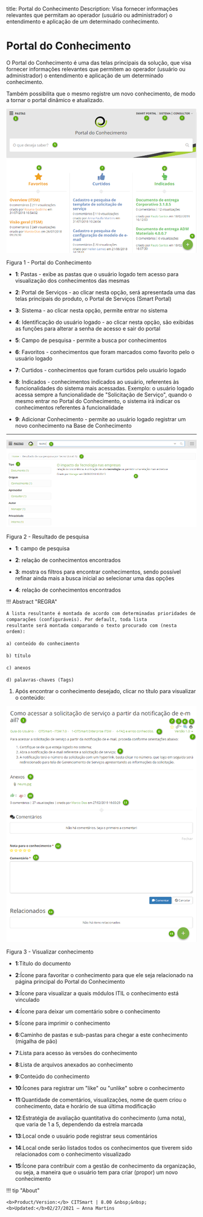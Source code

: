 title: Portal do Conhecimento
Description: Visa fornecer informações relevantes que permitam ao operador (usuário ou administrador) o entendimento e aplicação de um determinado conhecimento.
# Portal do Conhecimento


O Portal do Conhecimento é uma das telas principais da solução, que visa
fornecer informações relevantes que permitem ao operador (usuário ou
administrador) o entendimento e aplicação de um determinado conhecimento.

Também possibilita que o mesmo registre um novo conhecimento, de modo a tornar o
portal dinâmico e atualizado.

![Portal](images/figure1-portal.png)

   Figura 1 - Portal do Conhecimento
   
- **1**: Pastas - exibe as pastas que o usuário logado tem acesso para
visualização dos conhecimentos das mesmas

- **2**: Portal de Serviços - ao clicar nesta opção, será apresentada uma das
telas principais do produto, o Portal de Serviços (Smart Portal)

- **3**: Sistema - ao clicar nesta opção, permite entrar no sistema

- **4**: Identificação do usuário logado - ao clicar nesta opção, são exibidas
as funções para alterar a senha de acesso e sair do portal

- **5**: Campo de pesquisa - permite a busca por conhecimentos

- **6**: Favoritos - conhecimentos que foram marcados como favorito pelo o
usuário logado

- **7**: Curtidos - conhecimentos que foram curtidos pelo usuário logado

- **8**: Indicados - conhecimentos indicados ao usuário, referentes às
funcionalidades do sistema mais acessadas. Exemplo: o usuário logado acessa
sempre a funcionalidade de "Solicitação de Serviço", quando o mesmo entrar no
Portal do Conhecimento, o sistema irá indicar os conhecimentos referentes à
funcionalidade

- **9**: Adicionar Conhecimento - permite ao usuário logado registrar um novo
conhecimento na Base de Conhecimento

------------------------------------------------------------------------------------

![Pesquisa](images/figure2-portal.png)

   Figura 2 - Resultado de pesquisa

 - **1**: campo de pesquisa
 
 - **2**: relação de conhecimentos encontrados
  
 - **3**: mostra os filtros para encontrar conhecimentos, sendo possível refinar ainda mais a busca inicial ao selecionar uma das opções
 
 - **4**: relação de conhecimentos encontrados
 
!!! Abstract "REGRA"

    A lista resultante é montada de acordo com determinadas prioridades de comparações (configuráveis). Por default, toda lista             resultante será montada comparando o texto procurado com (nesta ordem): 
    
    a) conteúdo do conhecimento
    
    b) título
    
    c) anexos
    
    d) palavras-chaves (Tags)
    
    
1.  Após encontrar o conhecimento desejado, clicar no título para visualizar o
    conteúdo:

 ![Visualizar](images/figure3-portal.png)

   Figura 3 - Visualizar conhecimento 

- **1**:Título do documento

- **2**:Ícone para favoritar o conhecimento para que ele seja relacionado na página principal do Portal do Conhecimento

- **3**:Ícone para visualizar a quais módulos ITIL o conhecimento está vinculado

- **4**:Ícone para deixar um comentário sobre o conhecimento

- **5**:Ícone para imprimir o conhecimento

- **6**:Caminho de pastas e sub-pastas para chegar a este conhecimento (migalha de pão)

- **7**:Lista para acesso às versões do conhecimento

- **8**:Lista de arquivos anexados ao conhecimento

- **9**:Conteúdo do conhecimento

- **10**:Ícones para registrar um "like" ou "unlike" sobre o conhecimento

- **11**:Quantidade de comentários, visualizações, nome de quem criou o conhecimento, data e horário de sua última modificação

- **12**:Estratégia de avaliação quantitativa do conhecimento (uma nota), que varia de 1 a 5, dependendo da estrela marcada

- **13**:Local onde o usuário pode registrar seus comentários

- **14**:Local onde serão listados todos os conhecimentos que tiverem sido relacionados com o conhecimento visualizado

- **15**:Ícone para contribuir com a gestão de conhecimento da organização, ou seja, a maneira que o usuário tem para criar (propor) um novo conhecimento

!!! tip "About"

    <b>Product/Version:</b> CITSmart | 8.00 &nbsp;&nbsp;
    <b>Updated:</b>02/27/2021 – Anna Martins

 
